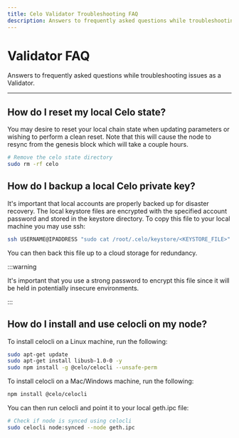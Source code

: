 ```yaml
---
title: Celo Validator Troubleshooting FAQ
description: Answers to frequently asked questions while troubleshooting issues as a Validator.
---
```


# Validator FAQ

Answers to frequently asked questions while troubleshooting issues as a Validator.

---

## How do I reset my local Celo state?

You may desire to reset your local chain state when updating parameters or wishing to perform a clean reset. Note that this will cause the node to resync from the genesis block which will take a couple hours.

```bash
# Remove the celo state directory
sudo rm -rf celo
```

## How do I backup a local Celo private key?

It's important that local accounts are properly backed up for disaster recovery. The local keystore files are encrypted with the specified account password and stored in the keystore directory. To copy this file to your local machine you may use ssh:

```bash
ssh USERNAME@IPADDRESS "sudo cat /root/.celo/keystore/<KEYSTORE_FILE>" > ./nodeIdentity
```

You can then back this file up to a cloud storage for redundancy.

:::warning

It's important that you use a strong password to encrypt this file since it will be held in potentially insecure environments.

:::

## How do I install and use celocli on my node?

To install celocli on a Linux machine, run the following:

```bash
sudo apt-get update
sudo apt-get install libusb-1.0-0 -y
sudo npm install -g @celo/celocli --unsafe-perm
```

To install celocli on a Mac/Windows machine, run the following:

```bash
npm install @celo/celocli
```

You can then run celocli and point it to your local geth.ipc file:

```bash
# Check if node is synced using celocli
sudo celocli node:synced --node geth.ipc
```
